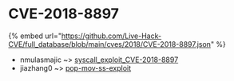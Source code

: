 # CVE-2018-8897
{% embed url="https://github.com/Live-Hack-CVE/full_database/blob/main/cves/2018/CVE-2018-8897.json" %}

* nmulasmajic ~> [syscall_exploit_CVE-2018-8897](https://www.alice-snow.ru/2018/database/cve-2018-8897/syscall_exploit_cve-2018-8897-nmulasmajic)
* jiazhang0 ~> [pop-mov-ss-exploit](https://www.alice-snow.ru/2018/database/cve-2018-8897/pop-mov-ss-exploit-jiazhang0)